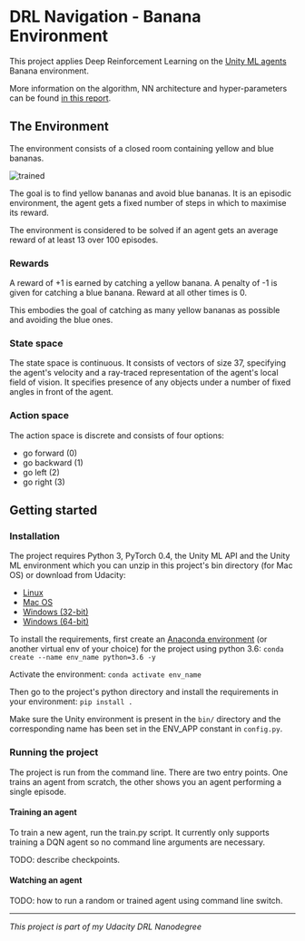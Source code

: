 # DRL Navigation - Banana Environment

This project applies Deep Reinforcement Learning on the 
[Unity ML agents](https://github.com/Unity-Technologies/ml-agents) Banana environment.

More information on the algorithm, NN architecture and hyper-parameters can be found [in this report](Report.md).


## The Environment

The environment consists of a closed room containing yellow and blue bananas. 

![trained](assets/banana.gif)

The goal is to find yellow bananas and avoid blue bananas. It is an episodic environment, the agent gets a fixed number 
of steps in which to maximise its reward.

The environment is considered to be solved if an agent gets an average reward of at least 13 over 100 episodes.

### Rewards
A reward of +1 is earned by catching a yellow banana. 
A penalty of -1 is given for catching a blue banana. 
Reward at all other times is 0.

This embodies the goal of catching as many yellow bananas as possible and avoiding the blue ones.

### State space
The state space is continuous. It consists of vectors of size 37, specifying the agent's velocity and a ray-traced 
representation of the agent's local field of vision. It specifies presence of any objects under a number of fixed angles 
in front of the agent.

### Action space
The action space is discrete and consists of four options:
* go forward (0)
* go backward (1)
* go left (2)
* go right (3)


## Getting started

### Installation

The project requires Python 3, PyTorch 0.4, the Unity ML API and the Unity ML environment which you can unzip in this 
project's bin directory (for Mac OS) or download from Udacity:
* [Linux](https://s3-us-west-1.amazonaws.com/udacity-drlnd/P1/Banana/Banana_Linux.zip)
* [Mac OS](https://s3-us-west-1.amazonaws.com/udacity-drlnd/P1/Banana/Banana.app.zip)
* [Windows (32-bit)](https://s3-us-west-1.amazonaws.com/udacity-drlnd/P1/Banana/Banana_Windows_x86.zip)
* [Windows (64-bit)](https://s3-us-west-1.amazonaws.com/udacity-drlnd/P1/Banana/Banana_Windows_x86_64.zip)


To install the requirements, first create an [Anaconda environment](https://www.anaconda.com/distribution/) (or another 
virtual env of your choice) for the project using python 3.6: ```conda create --name env_name python=3.6 -y```

Activate the environment:
```conda activate env_name```

Then go to the project's python directory and install the requirements in your environment:
```pip install .```

Make sure the Unity environment is present in the `bin/` directory and the corresponding name has been set in the 
ENV_APP constant in `config.py`.


### Running the project

The project is run from the command line. There are two entry points. One trains an agent from scratch, the other shows 
you an agent performing a single episode.


#### Training an agent

To train a new agent, run the train.py script. It currently only supports training a DQN agent so no command line 
arguments are necessary.

TODO: describe checkpoints.

#### Watching an agent

TODO: how to run a random or trained agent using command line switch.


---
_This project is part of my Udacity DRL Nanodegree_
